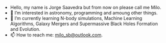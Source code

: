 - Hello, my name is Jorge Saavedra but from now on please call me Milo.
- 👀 I’m interested in astronomy, programming and amoung other things. 
- 🌱 I’m currently learning N-body simulations, Machine Learning Algorithms, Galaxy Mergers and Supermassive Black Holes Formation and Evolution.
- 📫 How to reach me: milo_sb@outlook.com.

<!---
astro-milo/astro-milo is a ✨ special ✨ repository because its `README.md` (this file) appears on your GitHub profile.
You can click the Preview link to take a look at your changes.
--->
